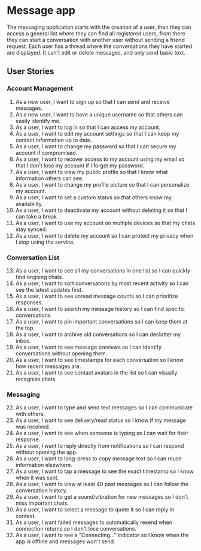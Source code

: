 # Message app

The messaging application starts with the creation of a user, then they can access a general list where they can find all registered users, from there they can start a conversation with another user without sending a friend request. Each user has a thread where the conversations they have started are displayed. It can't edit or delete messages, and only send basic text.

## User Stories

### Account Management
1. As a new user, I want to sign up so that I can send and receive messages.
2. As a new user, I want to have a unique username so that others can easily identify me.
3. As a user, I want to log in so that I can access my account.
4. As a user, I want to edit my account settings so that I can keep my contact information up to date.
5. As a user, I want to change my password so that I can secure my account if compromised.
6. As a user, I want to recover access to my account using my email so that I don't lose my account if I forget my password.
7. As a user, I want to view my public profile so that I know what information others can see.
8. As a user, I want to change my profile picture so that I can personalize my account.
9. As a user, I want to set a custom status so that others know my availability.
10. As a user, I want to deactivate my account without deleting it so that I can take a break.
11. As a user, I want to use my account on multiple devices so that my chats stay synced.
12. As a user, I want to delete my account so I can protect my privacy when I stop using the service.

### Conversation List
13. As a user, I want to see all my conversations in one list so I can quickly find ongoing chats.
14. As a user, I want to sort conversations by most recent activity so I can see the latest updates first.
15. As a user, I want to see unread message counts so I can prioritize responses.
16. As a user, I want to search my message history so I can find specific conversations.
17. As a user, I want to pin important conversations so I can keep them at the top.
18. As a user, I want to archive old conversations so I can declutter my inbox.
19. As a user, I want to see message previews so I can identify conversations without opening them.
20. As a user, I want to see timestamps for each conversation so I know how recent messages are.
21. As a user, I want to see contact avatars in the list so I can visually recognize chats.

### Messaging
22. As a user, I want to type and send text messages so I can communicate with others.
23. As a user, I want to see delivery/read status so I know if my message was received.
24. As a user, I want to see when someone is typing so I can wait for their response.
25. As a user, I want to reply directly from notifications so I can respond without opening the app.
26. As a user, I want to long-press to copy message text so I can reuse information elsewhere.
27. As a user, I want to tap a message to see the exact timestamp so I know when it was sent.
28. As a user, I want to view at least 40 past messages so I can follow the conversation history.
29. As a user, I want to get a sound/vibration for new messages so I don't miss important chats.
30. As a user, I want to select a message to quote it so I can reply in context.
31. As a user, I want failed messages to automatically resend when connection returns so I don't lose conversations.
32. As a user, I want to see a "Connecting..." indicator so I know when the app is offline and messages won't send.